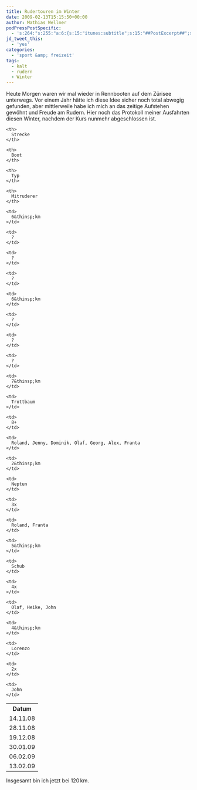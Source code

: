 ```yaml
---
title: Rudertouren im Winter
date: 2009-02-13T15:15:50+00:00
author: Mathias Wellner
podPressPostSpecific:
  - 's:264:"s:255:"a:6:{s:15:"itunes:subtitle";s:15:"##PostExcerpt##";s:14:"itunes:summary";s:15:"##PostExcerpt##";s:15:"itunes:keywords";s:17:"##WordPressCats##";s:13:"itunes:author";s:10:"##Global##";s:15:"itunes:explicit";s:7:"Default";s:12:"itunes:block";s:7:"Default";}";";'
jd_tweet_this:
  - 'yes'
categories:
  - 'sport &amp; freizeit'
tags:
  - kalt
  - rudern
  - Winter
---
```

Heute Morgen waren wir mal wieder in Rennbooten auf dem Zürisee unterwegs. Vor einem Jahr hätte ich diese Idee sicher noch total abwegig gefunden, aber mittlerweile habe ich mich an das zeitige Aufstehen gewöhnt und Freude am Rudern. Hier noch das Protokoll meiner Ausfahrten diesen Winter, nachdem der Kurs nunmehr abgeschlossen ist.

<table cellpadding="5">
  <tr>
    <th>
      Datum
    </th>
    
    <th>
      Strecke
    </th>
    
    <th>
      Boot
    </th>
    
    <th>
      Typ
    </th>
    
    <th>
      Mitruderer
    </th>
  </tr>
  
  <tr>
    <td>
      14.11.08
    </td>
    
    <td>
      6&thinsp;km
    </td>
    
    <td>
      ?
    </td>
    
    <td>
      ?
    </td>
    
    <td>
      ?
    </td>
  </tr>
  
  <tr>
    <td>
      28.11.08
    </td>
    
    <td>
      6&thinsp;km
    </td>
    
    <td>
      ?
    </td>
    
    <td>
      ?
    </td>
    
    <td>
      ?
    </td>
  </tr>
  
  <tr>
    <td>
      19.12.08
    </td>
    
    <td>
      7&thinsp;km
    </td>
    
    <td>
      Trottbaum
    </td>
    
    <td>
      8+
    </td>
    
    <td>
      Roland, Jenny, Dominik, Olaf, Georg, Alex, Franta
    </td>
  </tr>
  
  <tr>
    <td>
      30.01.09
    </td>
    
    <td>
      2&thinsp;km
    </td>
    
    <td>
      Neptun
    </td>
    
    <td>
      3x
    </td>
    
    <td>
      Roland, Franta
    </td>
  </tr>
  
  <tr>
    <td>
      06.02.09
    </td>
    
    <td>
      5&thinsp;km
    </td>
    
    <td>
      Schub
    </td>
    
    <td>
      4x
    </td>
    
    <td>
      Olaf, Heike, John
    </td>
  </tr>
  
  <tr>
    <td>
      13.02.09
    </td>
    
    <td>
      4&thinsp;km
    </td>
    
    <td>
      Lorenzo
    </td>
    
    <td>
      2x
    </td>
    
    <td>
      John
    </td>
  </tr>
</table>

Insgesamt bin ich jetzt bei 120&thinsp;km.